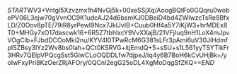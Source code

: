 $START$WV3+Vntgl5Xzvzmx1h4NvGj5k+00xeSSjXq/AoogBQtFo0GQqru0wobePV06L3ejw70gVvnOC9K1udcAJ24d6bsmKJ0DBeiD4bd4ZWIwzcTsRe9BfxLD/Z0Oov8pTE/79iR8yrPewI9Ncx7JklJvIB+Cuub0Hf4a5Y7iKjW3+hrMDEx8T0+MHGy7xO17dascwk16+6R5Z7tbhlxcY9VvXXajB/21VFjIuq9nH1LoX4mJpvVOgCib+FJbdDCOoMki2nu/KYV4I0TPwRcM6G381sLFr3pAmi6uV30JiHdmfpISZBsy3lYz2Wv8bs0Iah+QCt0KSRVG+itjEmdQ+5+sSU+s1L561yyTSYTlkFr3HRv7QEIpVPQcgSst5GlwCLoOQDDLfw7djpeJ/Iq4y6B7BoH6kCvUHjBk+/yoIwFxyPri8KzOerZRjAFOry/0QCnl2egG25oDL4XgMoDqgSfZKQ==$END$